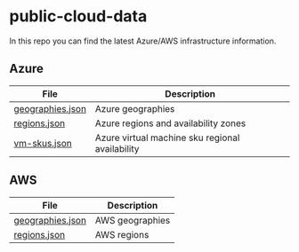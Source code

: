 # public-cloud-data

In this repo you can find the latest Azure/AWS infrastructure information.

## Azure

| File | Description |
| ----------- | ----------- |
| [geographies.json](azure/geographies.json) | Azure geographies |
| [regions.json](azure/regions.json) | Azure regions and availability zones  |
| [vm-skus.json](azure/vm-skus.json) | Azure virtual machine sku regional availability |

## AWS

| File | Description |
| ----------- | ----------- |
| [geographies.json](aws/geographies.json) | AWS geographies |
| [regions.json](aws/regions.json) | AWS regions |